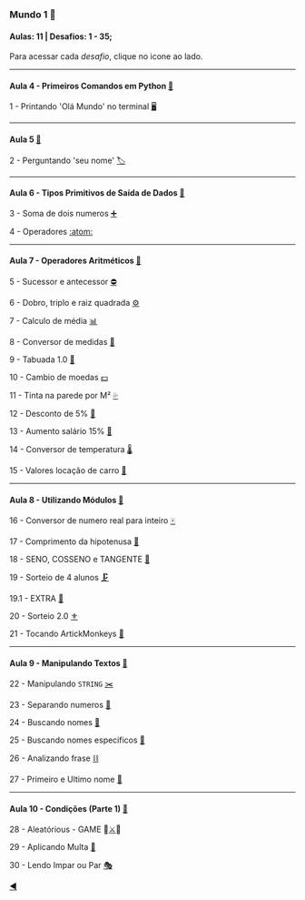 ### Mundo 1 :3rd_place_medal:
#### Aulas: 11 | Desafios: 1 - 35;

Para acessar cada _desafio_, clique no icone ao lado.

---

#### Aula 4 - Primeiros Comandos em Python [:link:](https://www.youtube.com/watch?v=31llNGKWDdo&feature=emb_title)
1 - Printando 'Olá Mundo' no terminal [:desktop_computer:](https://github.com/duartecgustavo/Python-Progress/blob/master/desafios/Mundo%201/Ex001.py)

---

#### Aula 5 [:link:](https://www.youtube.com/watch?v=ElRd0cbXIv4)
2 - Perguntando 'seu nome' [:label:](https://github.com/duartecgustavo/Python-Progress/blob/master/desafios/Mundo%201/Ex002.py)

---

#### Aula 6 - Tipos Primitivos de Saída de Dados [:link:](https://www.youtube.com/watch?v=hdDHg1p3YVc&feature=emb_title)
3 - Soma de dois numeros [:heavy_plus_sign:](https://github.com/duartecgustavo/Python-Progress/blob/master/desafios/Mundo%201/Ex003.py)

4 - Operadores [:atom:](https://github.com/duartecgustavo/Python-Progress/blob/master/desafios/Mundo%201/Ex004.py)

---

#### Aula 7 - Operadores Aritméticos [:link:](https://www.youtube.com/watch?v=Vw6gLypRKmY)
5 - Sucessor e antecessor [:no_entry:](https://github.com/duartecgustavo/Python-Progress/blob/master/desafios/Mundo%201/Ex005.py)

6 - Dobro, triplo e raiz quadrada [:gear:](https://github.com/duartecgustavo/Python-Progress/tree/master/desafios/Mundo%201/Ex006.py)

7 - Calculo de média [:bar_chart:](https://github.com/duartecgustavo/Python-Progress/blob/master/desafios/Mundo%201/Ex007.py)

8 - Conversor de medidas [:straight_ruler:](https://github.com/duartecgustavo/Python-Progress/blob/master/desafios/Mundo%201/Ex008.py)

9 - Tabuada 1.0 [:abacus:](https://github.com/duartecgustavo/Python-Progress/blob/master/desafios/Mundo%201/Ex009.py)

10 - Cambio de moedas [:dollar:](https://github.com/duartecgustavo/Python-Progress/blob/master/desafios/Mundo%201/Ex010.py)

11 - Tinta na parede por M² [:sweat_drops:](https://github.com/duartecgustavo/Python-Progress/blob/master/desafios/Mundo%201/Ex011.py)

12 - Desconto de 5% [:bookmark:](https://github.com/duartecgustavo/Python-Progress/blob/master/desafios/Mundo%201/Ex012.py)

13 - Aumento salário 15% [:money_with_wings:](https://github.com/duartecgustavo/Python-Progress/blob/master/desafios/Mundo%201/Ex013.py)

14 - Conversor de temperatura [:thermometer:](https://github.com/duartecgustavo/Python-Progress/blob/master/desafios/Mundo%201/Ex014.py) 

15 - Valores locação de carro [:red_car:](https://github.com/duartecgustavo/Python-Progress/blob/master/desafios/Mundo%201/Ex015.py)

---
#### Aula 8 - Utilizando Módulos [:link:](https://www.youtube.com/watch?v=oOUyhGNib2Q&t=1474s)
16 - Conversor de numero real para inteiro [:mahjong:](https://github.com/duartecgustavo/Python-Progress/blob/master/desafios/Mundo%201/Ex016.py)

17 - Comprimento da hipotenusa [:triangular_ruler:](https://github.com/duartecgustavo/Python-Progress/blob/master/desafios/Mundo%201/Ex017.py)

18 - SENO, COSSENO e TANGENTE [:compass:](https://github.com/duartecgustavo/Python-Progress/blob/master/desafios/Mundo%201/Ex018.py)

19 - Sorteio de 4 alunos [:clamp:](https://github.com/duartecgustavo/Python-Progress/blob/master/desafios/Mundo%201/Ex019.py)

19.1 - EXTRA [:trident:](https://github.com/duartecgustavo/Python-Progress/blob/master/desafios/Mundo%201/Ex019EXTRAcriadorDEaleatoriedades.py)

20 - Sorteio 2.0 [:fleur_de_lis:](https://github.com/duartecgustavo/Python-Progress/blob/master/desafios/Mundo%201/Ex020.py)

21 - Tocando ArtickMonkeys [:musical_note:](https://github.com/duartecgustavo/Python-Progress/blob/master/desafios/Mundo%201/Ex021.py)

---

#### Aula 9 - Manipulando Textos [:link:](https://www.youtube.com/watch?v=a7DH88vk2Sk)
22 - Manipulando `STRING` [:scissors:](https://github.com/duartecgustavo/Python-Progress/blob/master/desafios/Mundo%201/Ex022.py)

23 - Separando numeros [:1234:](https://github.com/duartecgustavo/Python-Progress/blob/master/desafios/Mundo%201/Ex023.py)

24 - Buscando nomes [:mag_right:](https://github.com/duartecgustavo/Python-Progress/blob/master/desafios/Mundo%201/Ex024.py)

25 - Buscando nomes especificos [:microscope:](https://github.com/duartecgustavo/Python-Progress/blob/master/desafios/Mundo%201/Ex025.py)

26 - Analizando frase [:chains:](https://github.com/duartecgustavo/Python-Progress/blob/master/desafios/Mundo%201/Ex026.py)

27 - Primeiro e Ultimo nome [:test_tube:](https://github.com/duartecgustavo/Python-Progress/blob/master/desafios/Mundo%201/Ex027.py)

---
#### Aula 10 - Condições (Parte 1) [:link:](youtube.com/watch?v=K10u3XIf1-Q)

28 - Aleatórious - GAME :mage:[:crossed_swords:](https://github.com/duartecgustavo/Python-Progress/blob/master/desafios/Mundo%201/Ex028.py):space_invader:

29 - Aplicando Multa [:traffic_light:](https://github.com/duartecgustavo/Python-Progress/blob/master/desafios/Mundo%201/Ex029.py)

30 - Lendo Impar ou Par [:performing_arts:](https://github.com/duartecgustavo/Python-Progress/blob/master/desafios/Mundo%201/Ex030.py)



[:arrow_backward:](https://github.com/duartecgustavo/Python-Progress)
